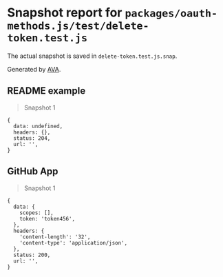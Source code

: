 # Snapshot report for `packages/oauth-methods.js/test/delete-token.test.js`

The actual snapshot is saved in `delete-token.test.js.snap`.

Generated by [AVA](https://avajs.dev).

## README example

> Snapshot 1

    {
      data: undefined,
      headers: {},
      status: 204,
      url: '',
    }

## GitHub App

> Snapshot 1

    {
      data: {
        scopes: [],
        token: 'token456',
      },
      headers: {
        'content-length': '32',
        'content-type': 'application/json',
      },
      status: 200,
      url: '',
    }
